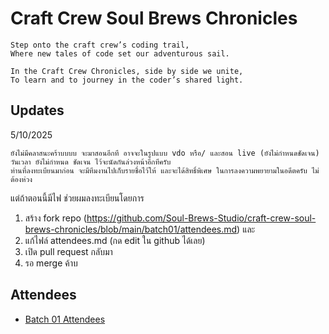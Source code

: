 # Craft Crew Soul Brews Chronicles

    Step onto the craft crew’s coding trail,
    Where new tales of code set our adventurous sail.
    
    In the Craft Crew Chronicles, side by side we unite,
    To learn and to journey in the coder’s shared light.

## Updates
5/10/2025
```
ยังไม่มีคลาสนะคร้าบบบบ จะมาสอนอีกที อาจจะในรูปแบบ vdo หรือ/ และสอน live (ยังไม่กำหนดชัดเจน) 
วันเวลา ยังไม่กำหนด ชัดเจน ไว้จะนัดกันล่วงหน้าอีกทีครับ
ท่านที่ลงทะเบียนมาก่อน จะมีทีมงานไปเก็บรายชื่อไว้ให้ และจะได้สิทธิ์พิเศษ ในการลงความพยายามในอดีตครับ ไม่ต้องห่วง
```
แต่ถ้าตอนนี้มีไฟ  ช่วยผมลงทะเบียนโดยการ

1) สร้าง fork repo (https://github.com/Soul-Brews-Studio/craft-crew-soul-brews-chronicles/blob/main/batch01/attendees.md) และ 
2) แก้ไฟล์ attendees.md (กด edit ใน github ได้เลย)
3) เปิด pull request กลับมา
4) รอ merge ค้าบ

## Attendees

- [Batch 01 Attendees](batch01/attendees.md)
